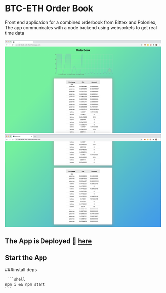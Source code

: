 # BTC-ETH Order Book
Front end application for a combined orderbook from Bittrex and Poloniex,
The app communicates with a node backend using websockets to get real time data 

![screenshot](./public/bookTop.png)
![screenshot](./public/bookBottom.png)
## The App is Deployed :rocket: [here](http://oder-book-web-client.herokuapp.com)

## Start the App
###install deps

     ```shell
    npm i && npm start
    ```
